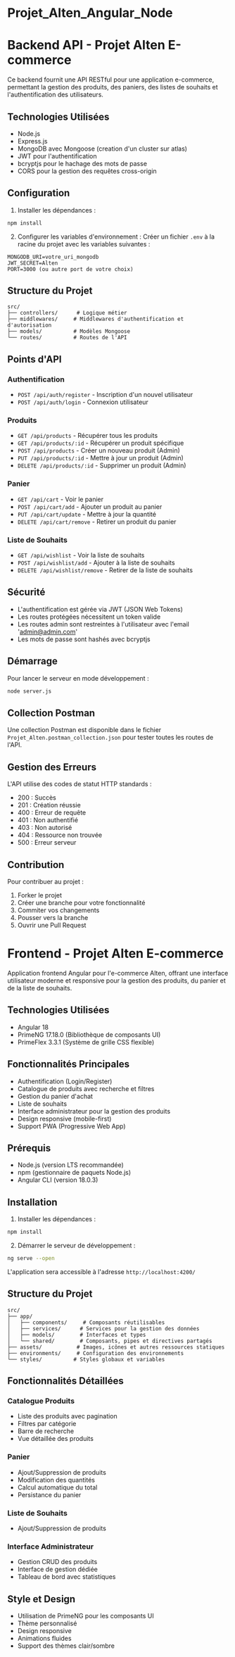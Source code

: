 # Projet_Alten_Angular_Node
# Backend API - Projet Alten E-commerce

Ce backend fournit une API RESTful pour une application e-commerce, permettant la gestion des produits, des paniers, des listes de souhaits et l'authentification des utilisateurs.

## Technologies Utilisées

- Node.js
- Express.js
- MongoDB avec Mongoose (creation d'un cluster sur atlas)
- JWT pour l'authentification
- bcryptjs pour le hachage des mots de passe
- CORS pour la gestion des requêtes cross-origin

## Configuration

1. Installer les dépendances :
```bash
npm install
```

2. Configurer les variables d'environnement :
Créer un fichier `.env` à la racine du projet avec les variables suivantes :
```env
MONGODB_URI=votre_uri_mongodb
JWT_SECRET=Alten
PORT=3000 (ou autre port de votre choix)
```

## Structure du Projet

```
src/
├── controllers/      # Logique métier
├── middlewares/     # Middlewares d'authentification et d'autorisation
├── models/          # Modèles Mongoose
└── routes/          # Routes de l'API
```

## Points d'API

### Authentification
- `POST /api/auth/register` - Inscription d'un nouvel utilisateur
- `POST /api/auth/login` - Connexion utilisateur

### Produits
- `GET /api/products` - Récupérer tous les produits
- `GET /api/products/:id` - Récupérer un produit spécifique
- `POST /api/products` - Créer un nouveau produit (Admin)
- `PUT /api/products/:id` - Mettre à jour un produit (Admin)
- `DELETE /api/products/:id` - Supprimer un produit (Admin)

### Panier
- `GET /api/cart` - Voir le panier
- `POST /api/cart/add` - Ajouter un produit au panier
- `PUT /api/cart/update` - Mettre à jour la quantité
- `DELETE /api/cart/remove` - Retirer un produit du panier

### Liste de Souhaits
- `GET /api/wishlist` - Voir la liste de souhaits
- `POST /api/wishlist/add` - Ajouter à la liste de souhaits
- `DELETE /api/wishlist/remove` - Retirer de la liste de souhaits

## Sécurité

- L'authentification est gérée via JWT (JSON Web Tokens)
- Les routes protégées nécessitent un token valide
- Les routes admin sont restreintes à l'utilisateur avec l'email 'admin@admin.com'
- Les mots de passe sont hashés avec bcryptjs

## Démarrage

Pour lancer le serveur en mode développement :
```bash
node server.js
```

## Collection Postman

Une collection Postman est disponible dans le fichier `Projet_Alten.postman_collection.json` pour tester toutes les routes de l'API.

## Gestion des Erreurs

L'API utilise des codes de statut HTTP standards :
- 200 : Succès
- 201 : Création réussie
- 400 : Erreur de requête
- 401 : Non authentifié
- 403 : Non autorisé
- 404 : Ressource non trouvée
- 500 : Erreur serveur

## Contribution

Pour contribuer au projet :
1. Forker le projet
2. Créer une branche pour votre fonctionnalité
3. Commiter vos changements
4. Pousser vers la branche
5. Ouvrir une Pull Request



# Frontend - Projet Alten E-commerce

Application frontend Angular pour l'e-commerce Alten, offrant une interface utilisateur moderne et responsive pour la gestion des produits, du panier et de la liste de souhaits.

## Technologies Utilisées

- Angular 18
- PrimeNG 17.18.0 (Bibliothèque de composants UI)
- PrimeFlex 3.3.1 (Système de grille CSS flexible)


## Fonctionnalités Principales

- Authentification (Login/Register)
- Catalogue de produits avec recherche et filtres
- Gestion du panier d'achat
- Liste de souhaits
- Interface administrateur pour la gestion des produits
- Design responsive (mobile-first)
- Support PWA (Progressive Web App)

## Prérequis

- Node.js (version LTS recommandée)
- npm (gestionnaire de paquets Node.js)
- Angular CLI (version 18.0.3)

## Installation

1. Installer les dépendances :
```bash
npm install
```

2. Démarrer le serveur de développement :
```bash
ng serve --open
```
L'application sera accessible à l'adresse `http://localhost:4200/`

## Structure du Projet

```
src/
├── app/
│   ├── components/     # Composants réutilisables
│   ├── services/      # Services pour la gestion des données
│   ├── models/        # Interfaces et types
│   └── shared/        # Composants, pipes et directives partagés
├── assets/           # Images, icônes et autres ressources statiques
├── environments/     # Configuration des environnements
└── styles/          # Styles globaux et variables
```


## Fonctionnalités Détaillées

### Catalogue Produits
- Liste des produits avec pagination
- Filtres par catégorie
- Barre de recherche
- Vue détaillée des produits

### Panier
- Ajout/Suppression de produits
- Modification des quantités
- Calcul automatique du total
- Persistance du panier

### Liste de Souhaits
- Ajout/Suppression de produits

### Interface Administrateur
- Gestion CRUD des produits
- Interface de gestion dédiée
- Tableau de bord avec statistiques

## Style et Design

- Utilisation de PrimeNG pour les composants UI
- Thème personnalisé
- Design responsive
- Animations fluides
- Support des thèmes clair/sombre





